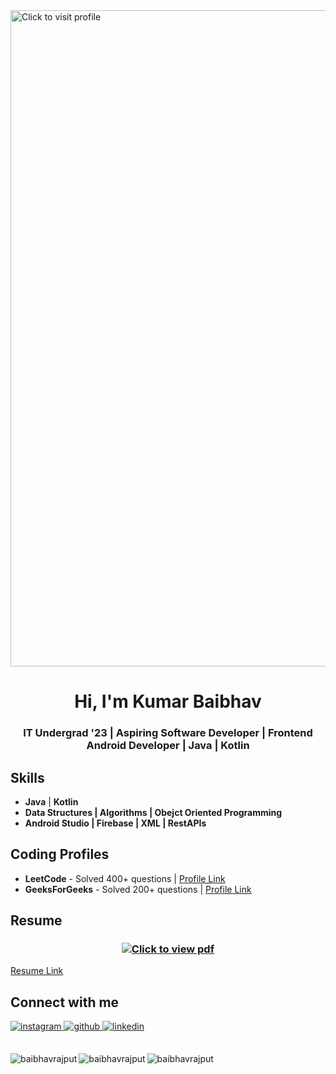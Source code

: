 <a href="https://leetcode.com/baibhavrajputt/">
<img src="https://drive.google.com/uc?export=view&id=1HWatXypJhdDKYVw-LfXmMaDsez5avd-p" style="width: 1050px; max-width: 100%; height: auto" title="Click to visit profile" />
</a>

<h1 align="center">Hi, I'm Kumar Baibhav</h1>
<h3 align="center">IT Undergrad '23 | Aspiring Software Developer | Frontend Android Developer | Java | Kotlin</h3>


## Skills

- **Java** | **Kotlin**
- **Data Structures | Algorithms | Obejct Oriented Programming**
- **Android Studio | Firebase | XML | RestAPIs**

## Coding Profiles

- **LeetCode** - Solved 400+ questions | [Profile Link](https://leetcode.com/baibhavrajputt/)
- **GeeksForGeeks** - Solved 200+ questions | [Profile Link](https://auth.geeksforgeeks.org/user/baibhavrajputt/profile/)

## Resume
<h3 align = "center">
<a href="https://drive.google.com/file/d/1IcMXeMedm0oqpuSO4_6mLN78A9OIBZ5F/view?usp=sharing)">
<img src="https://drive.google.com/uc?export=view&id=1qIp9Xoyq4i9UPm-a7PnLNOuxxBzQLiUk" style="width: auto; max-width: 100%; height: auto" title="Click to view pdf" />
</h3>

[Resume Link](https://drive.google.com/file/d/1IcMXeMedm0oqpuSO4_6mLN78A9OIBZ5F/view?usp=sharing)
  

## Connect with me  
<div align="left">
<a href="mailto:baibhavrajputt@gmail.com" target="_blank">
<img src=https://img.shields.io/badge/gmail-%23000000.svg?&style=for-the-badge&logo=gmail&logoColor=white alt=instagram style="margin-bottom: 5px;" />
</a>  
<a href="https://github.com/baibhavrajput" target="_blank">
<img src=https://img.shields.io/badge/github-%2324292e.svg?&style=for-the-badge&logo=github&logoColor=white alt=github style="margin-bottom: 5px;" />
</a>
<a href="https://linkedin.com/in/kumarbaibhav11" target="_blank">
<img src=https://img.shields.io/badge/linkedin-%231E77B5.svg?&style=for-the-badge&logo=linkedin&logoColor=white alt=linkedin style="margin-bottom: 5px;" />
</a>
</div>    

##
<div align="left">
<img src="https://komarev.com/ghpvc/?username=baibhavrajput&label=Profile%20views&color=0e75b6&style=flat" alt="baibhavrajput" />

<img align="left" src="https://github-readme-stats.vercel.app/api/top-langs?username=baibhavrajput&show_icons=true&locale=en&layout=compact" alt="baibhavrajput" />
 
<img align="left" src="https://github-readme-stats.vercel.app/api?username=baibhavrajput&show_icons=true&locale=en" alt="baibhavrajput" />
</div>
